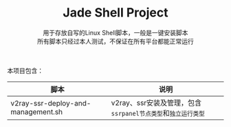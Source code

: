 <h1 align="center">Jade Shell Project</h1>

<p align="center">
  用于存放自写的Linux Shell脚本，一般是一键安装脚本
  <br>所有脚本只经过本人测试，不保证在所有平台都能正常运行
</p>
<br>
<br>
本项目包含：

脚本|说明
-|-
v2ray-ssr-deploy-and-management.sh|v2ray、ssr安装及管理，包含`ssrpanel节点类型`和`独立运行类型`
